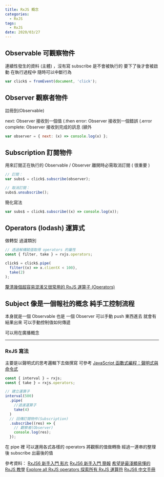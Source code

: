 ```yaml
---
title: RxJS 概念
categories:
  - RxJS
tags:
  - RxJS
date: 2020/03/27
---
```


## Observable 可觀察物件

連續性發生的資料 (主體) ，沒有寫 subscribe 是不會被執行的
要下了後才會被啟動 在執行過程中 隨時可以中斷行為

```js
var click$ = fromEvent(document, 'click');
```

## Observer 觀察者物件

註冊到(Observable)

next: Observer 接收到一個值 (.then
error: Observer 接收到一個錯誤 (.error
complete: Observer 接收到完成的訊息 (額外

```js
var observer = { next: (x) => console.log(x) };
```

## Subscription 訂閱物件

用來訂閱正在執行的 Observable / Observer
離開時必需取消訂閱 ( 很重要 )

```js
// 訂閱：
var subs$ = click$.subscribe(observer);

// 取消訂閱：
subs$.unsubscribe();
```

簡化寫法

```js
var subs$ = click$.subscribe((x) => console.log(x));
```

## Operators (lodash) 運算式

做轉型 過濾類別

```js
// 透過解構賦值取得 operators 的屬性
const { filter, take } = rxjs.operators;

click$ = click$.pipe(
  filter((x) => x.clientX < 100),
  take(2)
);
```

[釐清幾個超容易混淆又很常用的 RxJS 運算子 (Operators)](https://blog.miniasp.com/post/2018/09/06/Clarify-some-confused-RxJS-operators)

## Subject 像是一個報社的概念 純手工控制流程

本身就是一個 Observable 也是 一個 Observer
可以手動 push 東西進去 就會有結果出來
可以手動控制值如何傳遞

可以用在廣播概念

---

### RxJS 寫法

主要是以聲明式的思考邏輯下去做撰寫
可參考 [JavaScript 函數式編程：聲明式與命令式](https://blog.csdn.net/longzhoufeng/article/details/78802836)

```js
const { interval } = rxjs;
const { take } = rxjs.operators;

// 建立運算子
interval(500)
  .pipe(
    //過濾運算子
    take(4)
  )
  // 回傳訂閱物件(Subscription)
  .subscribe((res) => {
    // 觀察者(Observer)
    console.log(res);
  });
```

在 pipe 裡 可以運用各式各樣的 operators 將觀察的值做轉換
經過一連串的整理後 subscribe 出最後的值

參考資料：
[RxJS6 新手入門 影片](https://www.facebook.com/will.fans/videos/1552089998288836/?notif_id=1584964670151136&notif_t=live_video_schedule_viewer)
[RxJS6 新手入門 簡報](https://www.slideshare.net/WillHuangTW/rxjs-6-getting-started/)
[希望是最淺顯易懂的 RxJS 教學](https://blog.techbridge.cc/2017/12/08/rxjs/)
[Explore all RxJS operators 探索所有 RxJS 運算符](https://reactive.how/rxjs/takeWhile)
[RxJS6 中文手冊](https://cn.rx.js.org/)
